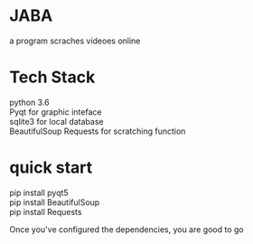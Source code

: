 # JABA
a program scraches videoes online	

# Tech Stack
python 3.6  
Pyqt for graphic inteface  
sqlite3 for local database  
BeautifulSoup Requests for scratching function  

# quick start
  pip install pyqt5  
  pip install BeautifulSoup  
  pip install Requests  

  Once you've configured the dependencies, you are good to go
